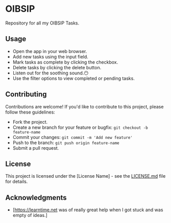 # OIBSIP
Repository for all my OIBSIP Tasks.

## Usage

- Open the app in your web browser.
- Add new tasks using the input field.
- Mark tasks as complete by clicking the checkbox.
- Delete tasks by clicking the delete button.
- Listen out for the soothing sound.😶
- Use the filter options to view completed or pending tasks.

## Contributing

Contributions are welcome! If you'd like to contribute to this project, please follow these guidelines:

- Fork the project.
- Create a new branch for your feature or bugfix: `git checkout -b feature-name`
- Commit your changes: `git commit -m 'Add new feature'`
- Push to the branch: `git push origin feature-name`
- Submit a pull request.

## License

This project is licensed under the [License Name] - see the [LICENSE.md](LICENSE.md) file for details.

## Acknowledgments

- [https://learntime.net was of really great help when I got stuck and was empty of ideas.]
  

